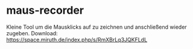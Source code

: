 # maus-recorder
Kleine Tool um die Mausklicks auf zu zeichnen und anschließend wieder zugeben. 
Download: 
https://space.miruth.de/index.php/s/RmXBrLq3JQKFLdL
